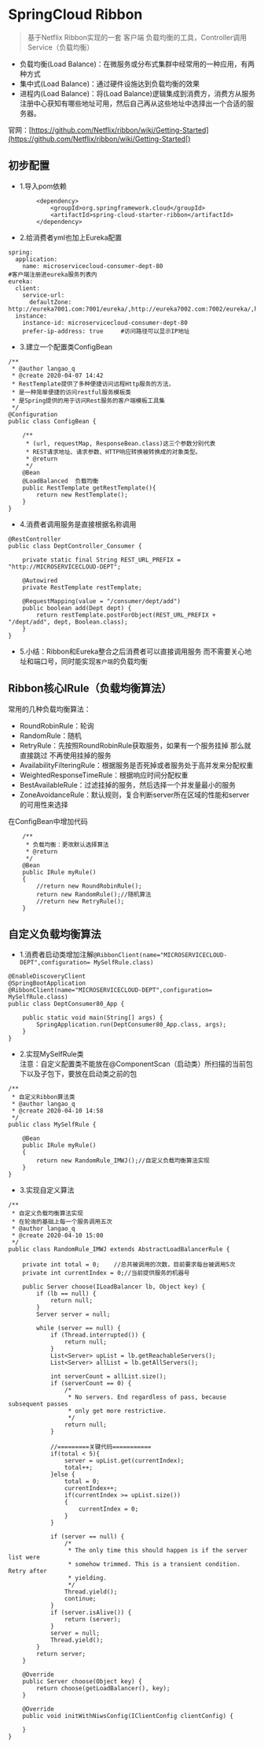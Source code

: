 # SpringCloud Ribbon
> 基于Netflix Ribbon实现的一套 客户端 负载均衡的工具，Controller调用Service（负载均衡）

* 负载均衡(Load Balance)：在微服务或分布式集群中经常用的一种应用，有两种方式
* 集中式(Load Balance)：通过硬件设施达到负载均衡的效果
* 进程内(Load Balance)：将(Load Balance)逻辑集成到消费方，消费方从服务注册中心获知有哪些地址可用，然后自己再从这些地址中选择出一个合适的服务器。

官网：[https://github.com/Netflix/ribbon/wiki/Getting-Started](https://github.com/Netflix/ribbon/wiki/Getting-Started[)

## 初步配置
* 1.导入pom依赖
```
        <dependency>
            <groupId>org.springframework.cloud</groupId>
            <artifactId>spring-cloud-starter-ribbon</artifactId>
        </dependency>
```

* 2.给消费者yml也加上Eureka配置
```
spring:
  application:
    name: microservicecloud-consumer-dept-80
#客户端注册进eureka服务列表内
eureka:
  client:
    service-url:
      defaultZone: http://eureka7001.com:7001/eureka/,http://eureka7002.com:7002/eureka/,http://eureka7003.com:7003/eureka/
  instance:
    instance-id: microservicecloud-consumer-dept-80
    prefer-ip-address: true     #访问路径可以显示IP地址
```

* 3.建立一个配置类ConfigBean
```
/**
 * @author langao_q
 * @create 2020-04-07 14:42
 * RestTemplate提供了多种便捷访问远程Http服务的方法，
 * 是一种简单便捷的访问restful服务模板类
 * 是Spring提供的用于访问Rest服务的客户端模板工具集
 */
@Configuration
public class ConfigBean {

    /**
     * (url, requestMap, ResponseBean.class)这三个参数分别代表
     * REST请求地址、请求参数、HTTP响应转换被转换成的对象类型。
     * @return
     */
    @Bean
    @LoadBalanced  负载均衡
    public RestTemplate getRestTemplate(){
        return new RestTemplate();
    }
}
```

* 4.消费者调用服务是直接根据名称调用
```
@RestController
public class DeptController_Consumer {

    private static final String REST_URL_PREFIX = "http://MICROSERVICECLOUD-DEPT";

    @Autowired
    private RestTemplate restTemplate;

    @RequestMapping(value = "/consumer/dept/add")
    public boolean add(Dept dept) {
        return restTemplate.postForObject(REST_URL_PREFIX + "/dept/add", dept, Boolean.class);
    }
}
```

* 5.小结：Ribbon和Eureka整合之后消费者可以直接调用服务 而不需要关心地址和端口号，同时能实现`客户端`的负载均衡

## Ribbon核心IRule（负载均衡算法）
常用的几种负载均衡算法：
* RoundRobinRule：轮询
* RandomRule：随机
* RetryRule：先按照RoundRobinRule获取服务，如果有一个服务挂掉 那么就直接跳过 不再使用挂掉的服务
* AvailabilityFilteringRule：根据服务是否死掉或者服务处于高并发来分配权重
* WeightedResponseTimeRule：根据响应时间分配权重
* BestAvailableRule：过滤挂掉的服务，然后选择一个并发量最小的服务
* ZoneAvoidanceRule：默认规则，复合判断server所在区域的性能和server的可用性来选择

在ConfigBean中增加代码
```
    /**
     * 负载均衡：更改默认选择算法
     * @return
     */
    @Bean
    public IRule myRule()
    {
        //return new RoundRobinRule();
        return new RandomRule();//随机算法
        //return new RetryRule();
    }
```

## 自定义负载均衡算法
* 1.消费者启动类增加注解`@RibbonClient(name="MICROSERVICECLOUD-DEPT",configuration= MySelfRule.class)`
```
@EnableDiscoveryClient
@SpringBootApplication
@RibbonClient(name="MICROSERVICECLOUD-DEPT",configuration= MySelfRule.class)
public class DeptConsumer80_App {

    public static void main(String[] args) {
        SpringApplication.run(DeptConsumer80_App.class, args);
    }
}
```

* 2.实现MySelfRule类  
注意：自定义配置类不能放在@ComponentScan（启动类）所扫描的当前包下以及子包下，要放在启动类之前的包
```
/**
 * 自定义Ribbon算法类
 * @author langao_q
 * @create 2020-04-10 14:58
 */
public class MySelfRule {

    @Bean
    public IRule myRule()
    {
        return new RandomRule_IMWJ();//自定义负载均衡算法实现
    }
}
```

* 3.实现自定义算法
```
/**
 * 自定义负载均衡算法实现
 * 在轮询的基础上每一个服务调用五次
 * @author langao_q
 * @create 2020-04-10 15:00
 */
public class RandomRule_IMWJ extends AbstractLoadBalancerRule {

    private int total = 0;    //总共被调用的次数，目前要求每台被调用5次
    private int currentIndex = 0;//当前提供服务的机器号

    public Server choose(ILoadBalancer lb, Object key) {
        if (lb == null) {
            return null;
        }
        Server server = null;

        while (server == null) {
            if (Thread.interrupted()) {
                return null;
            }
            List<Server> upList = lb.getReachableServers();
            List<Server> allList = lb.getAllServers();

            int serverCount = allList.size();
            if (serverCount == 0) {
                /*
                 * No servers. End regardless of pass, because subsequent passes
                 * only get more restrictive.
                 */
                return null;
            }

            //=========关键代码===========
            if(total < 5){
                server = upList.get(currentIndex);
                total++;
            }else {
                total = 0;
                currentIndex++;
                if(currentIndex >= upList.size())
                {
                    currentIndex = 0;
                }
            }

            if (server == null) {
                /*
                 * The only time this should happen is if the server list were
                 * somehow trimmed. This is a transient condition. Retry after
                 * yielding.
                 */
                Thread.yield();
                continue;
            }
            if (server.isAlive()) {
                return (server);
            }
            server = null;
            Thread.yield();
        }
        return server;
    }

    @Override
    public Server choose(Object key) {
        return choose(getLoadBalancer(), key);
    }

    @Override
    public void initWithNiwsConfig(IClientConfig clientConfig) {

    }
}
```

